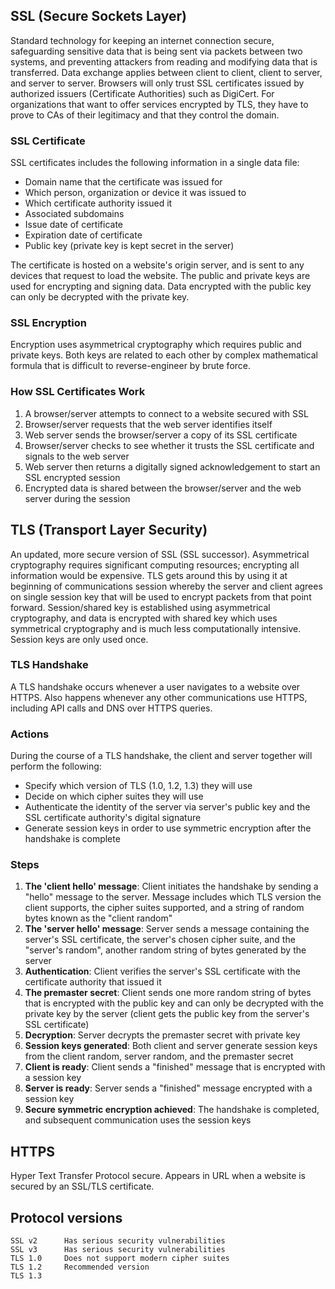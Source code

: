 ## SSL (Secure Sockets Layer)

Standard technology for keeping an internet connection secure, safeguarding sensitive data that is being sent via packets between two systems, and preventing attackers from reading and modifying data that is transferred. Data exchange applies between client to client, client to server, and server to server. Browsers will only trust SSL certificates issued by authorized issuers (Certificate Authorities) such as DigiCert. For organizations that want to offer services encrypted by TLS, they have to prove to CAs of their legitimacy and that they control the domain.

### SSL Certificate

SSL certificates includes the following information in a single data file:

- Domain name that the certificate was issued for
- Which person, organization or device it was issued to
- Which certificate authority issued it
- Associated subdomains
- Issue date of certificate
- Expiration date of certificate
- Public key (private key is kept secret in the server)

The certificate is hosted on a website's origin server, and is sent to any devices that request to load the website. The public and private keys are used for encrypting and signing data. Data encrypted with the public key can only be decrypted with the private key.

### SSL Encryption

Encryption uses asymmetrical cryptography which requires public and private keys. Both keys are related to each other by complex mathematical formula that is difficult to reverse-engineer by brute force.

### How SSL Certificates Work

1. A browser/server attempts to connect to a website secured with SSL
2. Browser/server requests that the web server identifies itself
3. Web server sends the browser/server a copy of its SSL certificate
4. Browser/server checks to see whether it trusts the SSL certificate and signals to the web server
5. Web server then returns a digitally signed acknowledgement to start an SSL encrypted session
6. Encrypted data is shared between the browser/server and the web server during the session

## TLS (Transport Layer Security)

An updated, more secure version of SSL (SSL successor). Asymmetrical cryptography requires significant computing resources; encrypting all information would be expensive. TLS gets around this by using it at beginning of communications session whereby the server and client agrees on single session key that will be used to encrypt packets from that point forward. Session/shared key is established using asymmetrical cryptography, and data is encrypted with shared key which uses symmetrical cryptography and is much less computationally intensive. Session keys are only used once.

### TLS Handshake

A TLS handshake occurs whenever a user navigates to a website over HTTPS. Also happens whenever any other communications use HTTPS, including API calls and DNS over HTTPS queries.

### Actions

During the course of a TLS handshake, the client and server together will perform the following:

- Specify which version of TLS (1.0, 1.2, 1.3) they will use
- Decide on which cipher suites they will use
- Authenticate the identity of the server via server's public key and the SSL certificate authority's digital signature
- Generate session keys in order to use symmetric encryption after the handshake is complete

### Steps

1. **The 'client hello' message**: Client initiates the handshake by sending a "hello" message to the server. Message includes which TLS version the client supports, the cipher suites supported, and a string of random bytes known as the "client random"
2. **The 'server hello' message**: Server sends a message containing the server's SSL certificate, the server's chosen cipher suite, and the "server's random", another random string of bytes generated by the server
3. **Authentication**: Client verifies the server's SSL certificate with the certificate authority that issued it
4. **The premaster secret**: Client sends one more random string of bytes that is encrypted with the public key and can only be decrypted with the private key by the server (client gets the public key from the server's SSL certificate)
5. **Decryption**: Server decrypts the premaster secret with private key
6. **Session keys generated**: Both client and server generate session keys from the client random, server random, and the premaster secret
7. **Client is ready**: Client sends a "finished" message that is encrypted with a session key
8. **Server is ready**: Server sends a "finished" message encrypted with a session key
9. **Secure symmetric encryption achieved**: The handshake is completed, and subsequent communication uses the session keys

## HTTPS

Hyper Text Transfer Protocol secure. Appears in URL when a website is secured by an SSL/TLS certificate.

## Protocol versions

```
SSL v2      Has serious security vulnerabilities
SSL v3      Has serious security vulnerabilities
TLS 1.0     Does not support modern cipher suites
TLS 1.2     Recommended version
TLS 1.3
```
